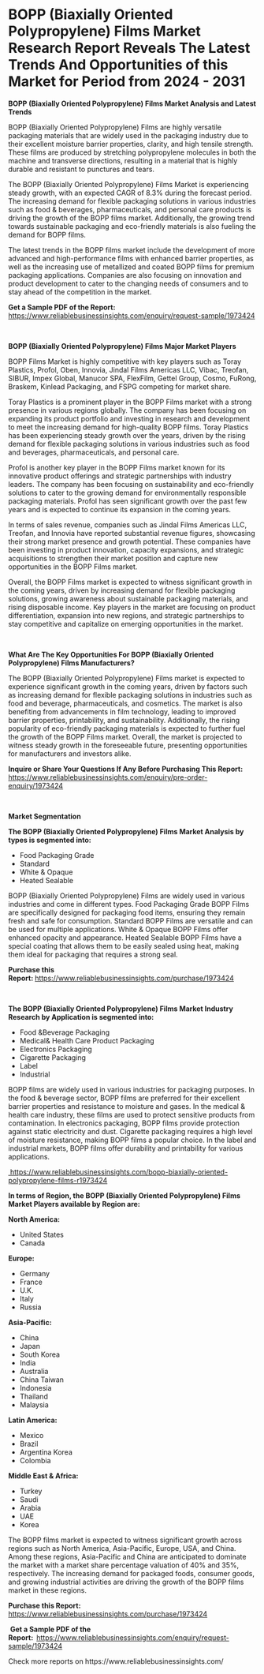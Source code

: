 <p><h1>BOPP (Biaxially Oriented Polypropylene) Films Market Research Report Reveals The Latest Trends And Opportunities of this Market for Period from 2024 - 2031</h1></p><p><strong>BOPP (Biaxially Oriented Polypropylene) Films Market Analysis and Latest Trends</strong></p>
<p><p>BOPP (Biaxially Oriented Polypropylene) Films are highly versatile packaging materials that are widely used in the packaging industry due to their excellent moisture barrier properties, clarity, and high tensile strength. These films are produced by stretching polypropylene molecules in both the machine and transverse directions, resulting in a material that is highly durable and resistant to punctures and tears.</p><p>The BOPP (Biaxially Oriented Polypropylene) Films Market is experiencing steady growth, with an expected CAGR of 8.3% during the forecast period. The increasing demand for flexible packaging solutions in various industries such as food & beverages, pharmaceuticals, and personal care products is driving the growth of the BOPP films market. Additionally, the growing trend towards sustainable packaging and eco-friendly materials is also fueling the demand for BOPP films.</p><p>The latest trends in the BOPP films market include the development of more advanced and high-performance films with enhanced barrier properties, as well as the increasing use of metallized and coated BOPP films for premium packaging applications. Companies are also focusing on innovation and product development to cater to the changing needs of consumers and to stay ahead of the competition in the market.</p></p>
<p><strong>Get a Sample PDF of the Report:&nbsp;</strong> <a href="https://www.reliablebusinessinsights.com/enquiry/request-sample/1973424">https://www.reliablebusinessinsights.com/enquiry/request-sample/1973424</a></p>
<p>&nbsp;</p>
<p><strong>BOPP (Biaxially Oriented Polypropylene) Films Major Market Players</strong></p>
<p><p>BOPP Films Market is highly competitive with key players such as Toray Plastics, Profol, Oben, Innovia, Jindal Films Americas LLC, Vibac, Treofan, SIBUR, Impex Global, Manucor SPA, FlexFilm, Gettel Group, Cosmo, FuRong, Braskem, Kinlead Packaging, and FSPG competing for market share. </p><p>Toray Plastics is a prominent player in the BOPP Films market with a strong presence in various regions globally. The company has been focusing on expanding its product portfolio and investing in research and development to meet the increasing demand for high-quality BOPP films. Toray Plastics has been experiencing steady growth over the years, driven by the rising demand for flexible packaging solutions in various industries such as food and beverages, pharmaceuticals, and personal care.</p><p>Profol is another key player in the BOPP Films market known for its innovative product offerings and strategic partnerships with industry leaders. The company has been focusing on sustainability and eco-friendly solutions to cater to the growing demand for environmentally responsible packaging materials. Profol has seen significant growth over the past few years and is expected to continue its expansion in the coming years.</p><p>In terms of sales revenue, companies such as Jindal Films Americas LLC, Treofan, and Innovia have reported substantial revenue figures, showcasing their strong market presence and growth potential. These companies have been investing in product innovation, capacity expansions, and strategic acquisitions to strengthen their market position and capture new opportunities in the BOPP Films market.</p><p>Overall, the BOPP Films market is expected to witness significant growth in the coming years, driven by increasing demand for flexible packaging solutions, growing awareness about sustainable packaging materials, and rising disposable income. Key players in the market are focusing on product differentiation, expansion into new regions, and strategic partnerships to stay competitive and capitalize on emerging opportunities in the market.</p></p>
<p>&nbsp;</p>
<p><strong>What Are The Key Opportunities For BOPP (Biaxially Oriented Polypropylene) Films Manufacturers?</strong></p>
<p><p>The BOPP (Biaxially Oriented Polypropylene) Films market is expected to experience significant growth in the coming years, driven by factors such as increasing demand for flexible packaging solutions in industries such as food and beverage, pharmaceuticals, and cosmetics. The market is also benefiting from advancements in film technology, leading to improved barrier properties, printability, and sustainability. Additionally, the rising popularity of eco-friendly packaging materials is expected to further fuel the growth of the BOPP Films market. Overall, the market is projected to witness steady growth in the foreseeable future, presenting opportunities for manufacturers and investors alike.</p></p>
<p><strong>Inquire or Share Your Questions If Any Before Purchasing This Report:</strong> <a href="https://www.reliablebusinessinsights.com/enquiry/pre-order-enquiry/1973424">https://www.reliablebusinessinsights.com/enquiry/pre-order-enquiry/1973424</a></p>
<p>&nbsp;</p>
<p><strong>Market Segmentation</strong></p>
<p><strong>The BOPP (Biaxially Oriented Polypropylene) Films Market Analysis by types is segmented into:</strong></p>
<p><ul><li>Food Packaging Grade</li><li>Standard</li><li>White & Opaque</li><li>Heated Sealable</li></ul></p>
<p><p>BOPP (Biaxially Oriented Polypropylene) Films are widely used in various industries and come in different types. Food Packaging Grade BOPP Films are specifically designed for packaging food items, ensuring they remain fresh and safe for consumption. Standard BOPP Films are versatile and can be used for multiple applications. White & Opaque BOPP Films offer enhanced opacity and appearance. Heated Sealable BOPP Films have a special coating that allows them to be easily sealed using heat, making them ideal for packaging that requires a strong seal.</p></p>
<p><strong>Purchase this Report:&nbsp;</strong><a href="https://www.reliablebusinessinsights.com/purchase/1973424">https://www.reliablebusinessinsights.com/purchase/1973424</a></p>
<p>&nbsp;</p>
<p><strong>The BOPP (Biaxially Oriented Polypropylene) Films Market Industry Research by Application is segmented into:</strong></p>
<p><ul><li>Food &Beverage Packaging</li><li>Medical& Health Care Product Packaging</li><li>Electronics Packaging</li><li>Cigarette Packaging</li><li>Label</li><li>Industrial</li></ul></p>
<p><p>BOPP films are widely used in various industries for packaging purposes. In the food & beverage sector, BOPP films are preferred for their excellent barrier properties and resistance to moisture and gases. In the medical & health care industry, these films are used to protect sensitive products from contamination. In electronics packaging, BOPP films provide protection against static electricity and dust. Cigarette packaging requires a high level of moisture resistance, making BOPP films a popular choice. In the label and industrial markets, BOPP films offer durability and printability for various applications.</p></p>
<p><a href="https://www.reliablebusinessinsights.com/bopp-biaxially-oriented-polypropylene-films-r1973424">&nbsp;https://www.reliablebusinessinsights.com/bopp-biaxially-oriented-polypropylene-films-r1973424</a></p>
<p><strong>In terms of Region, the BOPP (Biaxially Oriented Polypropylene) Films Market Players available by Region are:</strong></p>
<p>
    <p> <strong> North America: </strong>
        <ul>
            <li>United States</li>
            <li>Canada</li>
        </ul>
        </p> 
    <p> <strong> Europe: </strong>
        <ul>
            <li>Germany</li>
            <li>France</li>
            <li>U.K.</li>
            <li>Italy</li>
            <li>Russia</li>
        </ul>
        </p> 
    <p> <strong> Asia-Pacific: </strong>
        <ul>
            <li>China</li>
            <li>Japan</li>
            <li>South Korea</li>
            <li>India</li>
            <li>Australia</li>
            <li>China Taiwan</li>
            <li>Indonesia</li>
            <li>Thailand</li>
            <li>Malaysia</li>
        </ul>
        </p> 
    <p> <strong> Latin America: </strong>
        <ul>
            <li>Mexico</li>
            <li>Brazil</li>
            <li>Argentina Korea</li>
            <li>Colombia</li>
        </ul>
        </p> 
    <p> <strong> Middle East & Africa: </strong>
        <ul>
            <li>Turkey</li>
            <li>Saudi</li>
            <li>Arabia</li>
            <li>UAE</li>
            <li>Korea</li>
        </ul>
    </p>
    </p>
<p><p>The BOPP films market is expected to witness significant growth across regions such as North America, Asia-Pacific, Europe, USA, and China. Among these regions, Asia-Pacific and China are anticipated to dominate the market with a market share percentage valuation of 40% and 35%, respectively. The increasing demand for packaged foods, consumer goods, and growing industrial activities are driving the growth of the BOPP films market in these regions.</p></p>
<p><strong>Purchase this Report: </strong><a href="https://www.reliablebusinessinsights.com/purchase/1973424">https://www.reliablebusinessinsights.com/purchase/1973424</a></p>
<p>&nbsp;<strong>Get a Sample PDF of the Report:&nbsp;&nbsp;</strong><a href="https://www.reliablebusinessinsights.com/enquiry/request-sample/1973424">https://www.reliablebusinessinsights.com/enquiry/request-sample/1973424</a></p>
<p><strong></strong></p>
<p>Check more reports on https://www.reliablebusinessinsights.com/</p>